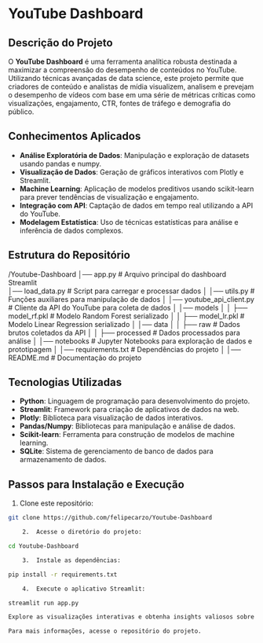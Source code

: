 # YouTube Dashboard

## Descrição do Projeto
O **YouTube Dashboard** é uma ferramenta analítica robusta destinada a maximizar a compreensão do desempenho de conteúdos no YouTube. Utilizando técnicas avançadas de data science, este projeto permite que criadores de conteúdo e analistas de mídia visualizem, analisem e prevejam o desempenho de vídeos com base em uma série de métricas críticas como visualizações, engajamento, CTR, fontes de tráfego e demografia do público.

## Conhecimentos Aplicados
- **Análise Exploratória de Dados**: Manipulação e exploração de datasets usando pandas e numpy.
- **Visualização de Dados**: Geração de gráficos interativos com Plotly e Streamlit.
- **Machine Learning**: Aplicação de modelos preditivos usando scikit-learn para prever tendências de visualização e engajamento.
- **Integração com API**: Captação de dados em tempo real utilizando a API do YouTube.
- **Modelagem Estatística**: Uso de técnicas estatísticas para análise e inferência de dados complexos.

## Estrutura do Repositório

/Youtube-Dashboard
│── app.py                  # Arquivo principal do dashboard Streamlit <br>
│── load_data.py            # Script para carregar e processar dados
│
│── utils.py                # Funções auxiliares para manipulação de dados
│
│── youtube_api_client.py   # Cliente da API do YouTube para coleta de dados
│
│── models
│
│   ├── model_rf.pkl        # Modelo Random Forest serializado
│
│   ├── model_lr.pkl        # Modelo Linear Regression serializado
│
│── data
│
│   ├── raw                 # Dados brutos coletados da API
│
│   ├── processed           # Dados processados para análise
│
│── notebooks               # Jupyter Notebooks para exploração de dados e prototipagem
│
│── requirements.txt        # Dependências do projeto
│
│── README.md               # Documentação do projeto


## Tecnologias Utilizadas
- **Python**: Linguagem de programação para desenvolvimento do projeto.
- **Streamlit**: Framework para criação de aplicativos de dados na web.
- **Plotly**: Biblioteca para visualização de dados interativos.
- **Pandas/Numpy**: Bibliotecas para manipulação e análise de dados.
- **Scikit-learn**: Ferramenta para construção de modelos de machine learning.
- **SQLite**: Sistema de gerenciamento de banco de dados para armazenamento de dados.

## Passos para Instalação e Execução
1. Clone este repositório:
```bash
git clone https://github.com/felipecarzo/Youtube-Dashboard

	2.	Acesse o diretório do projeto:

cd Youtube-Dashboard

	3.	Instale as dependências:

pip install -r requirements.txt

	4.	Execute o aplicativo Streamlit:

streamlit run app.py

Explore as visualizações interativas e obtenha insights valiosos sobre o desempenho dos seus vídeos no YouTube diretamente do seu navegador.

Para mais informações, acesse o repositório do projeto.
